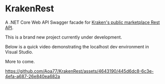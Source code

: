 # KrakenRest
A .NET Core Web API Swagger facade for [Kraken's public marketplace Rest API](https://docs.kraken.com/rest/#tag/Market-Data).

This is a brand new project currently under development.

Below is a quick video demonstrating the localhost dev environment in Visual Studio.

More to come.

https://github.com/Aoa77/KrakenRest/assets/4643190/445d6dc8-6c3e-4efa-a687-26e840ea682a
